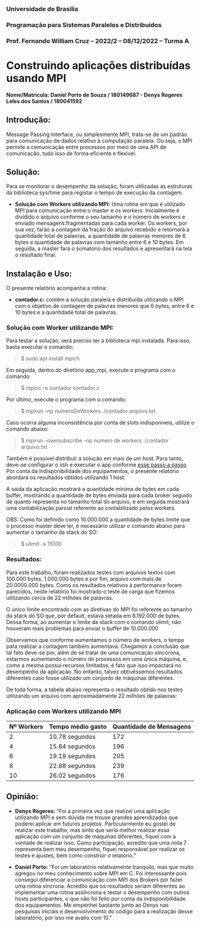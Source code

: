 ### Universidade de Brasília

### Programação para Sistemas Paralelos e Distribuídos

### Prof. Fernando William Cruz – 2022/2 – 08/12/2022 – Turma A

# Construindo aplicações distribuídas usando MPI

**Nome/Matrícula: Daniel Porto de Souza / 180149687 -  Denys Rogeres Leles dos Santos / 180041592**

## Introdução:
Message Passing Interface, ou simplesmente MPI, trata-se de um padrão para comunicação de dados relativo à computação paralela. Ou seja, o MPI permite a comunicação entre processos por meio de uma API de comunicação, tudo isso de forma eficiente e flexível.

## Solução:
Para se monitorar o desempenho da solução, foram utilizadas as estruturas da biblioteca sys/time para registar o tempo de execução da contagem.

- **Solução com Workers utilizando MPI:** Uma rotina em que é utilizado MPI para comunicação entre o master e os workers. Inicialmente é dividido o arquivo conforme o seu tamanho e o número de workers e enviado mensagens fragmentadas para cada worker. Os workers, por sua vez, farão a contagem da fração do arquivo recebido e retornará a quantidade total de palavras, a quantidade de palavras menores de 6 bytes e quantidade de palavras com tamanho entre 6 e 10 bytes. Em seguida, a master fará o somatório dos resultados e apresentará na tela o resultado final.

## Instalação e Uso:
O presente relatório acompanha a rotina:
- **contador.c:** contém a solução paralela e distribuída utilizando o MPI com o objetivo de contagem de palavras menores que 6 bytes, entre 6 e 10 bytes e a quantidade total de palavras.

### Solução com Worker utilizando MPI:
Para testar a solução, será preciso ter a biblioteca mpi instalada. Para isso, basta executar o comando:
>$ sudo apt install mpich
 	
Em seguida, dentro do diretório app_mpi, execute o programa com o comando:
>$ mpicc -o contador contador.c
 	
Por último, execute o programa com o comando:
>$ mpirun -np numeroDeWorkers ./contador arquivo.txt
	
Caso ocorra alguma inconsistência por conta de slots indisponíveis, utilize o comando abaixo:
>$ mpirun -oversubscribe -np numero de workers ./contador arquivo.txt

Também é possível distribuir a solução em mais de um host. Para tanto, deve-se configurar o ssh e executar o app conforme [esse passo a passo](https://mpitutorial.com/tutorials/running-an-mpi-cluster-within-a-lan/). Por conta da indisponibilidade dos equipamentos, o presente relatório abordará os resultados obtidos utilizando 1 host.
	
A saída da aplicação mostrará a quantidade mínima de bytes em cada buffer, mostrando a quantidade de bytes enviada para cada broker seguido de quanto representa no tamanho total do arquivo, e em seguida mostrará uma contabilização parcial referente ao contabilizado pelos workers.

OBS: Como foi definido como 10.000.000 a quantidade de bytes limite que o processo master deve ler, é necessário utilizar o comando abaixo para aumentar o tamanho da stack do SO:

>$ ulimit -s 11000
### Resultados:

Para este trabalho, foram realizados testes com arquivos textos com 100.000 bytes, 1.000.000 bytes e por fim, arquivo com mais de 20.0000.000 bytes. Como os resultados relativos à performance foram parecidos, neste relatório foi mostrado o teste de carga que fizemos utilizando cerca de 22 milhões de palavras.

O único limite encontrado com as diretivas do MPI foi referente ao tamanho da stack do SO que, por default, estava setada em 8.192.000 de bytes. Dessa forma, ao aumentar o limite da stack com o comando ulimit, não houveram mais problemas para enviar o buffer de 10.000.000

Observamos que conforme aumentamos o número de workers, o tempo para realizar a contagem também aumentava. Chegamos a conclusão que tal fato deve-se por, além de se tratar de uma comunicação sincorona, estarmos aumentando o número de processos em uma única máquina, e, como a mesma possui recursos limitados, é fato que isso impactará no desempenho da aplicação. No entanto, talvez obtivéssemos resultados diferentes caso fosse utilizado um conjunto de máquinas diferentes.

De toda forma, a tabela abaixo representa o resultado obtido nos testes utilizando um arquivo com aproximadamente 22 milhões de palavras:


### Aplicação com Workers utilizando MPI

Nº Workers|Tempo médio gasto|Quantidade de Mensagens
-|-|-
2|10.78 segundos|172
4|15.84 segundos|196
6|19.19 segundos|205
8|22.88 segundos|239
10|26.02 segundos|176

## Opinião:

- **Denys Rógeres:** “Foi a primeira vez que realizei uma aplicação utilizando MPI e sem dúvida me trouxe grandes aprendizados que poderei aplicar em futuros projetos. Particularmente eu gostei de realizar este trabalho, mas sinto que seria melhor realizar essa aplicação com um conjunto de máquinas diferentes, fiquei com a vontade de realizar isso. Como participação, acredito que uma nota 7 representa bem meu desempenho, fiquei responsável por realizar os testes e ajustes, bem como construir o relatório.”

- **Daniel Porto:** “Foi um laboratório relativamente tranquilo, mas que muito agregou no meu conhecimento sobre MPI em C. Foi interessante pois consegui diferenciar a comunicação com MPI dos Brokers por fazer uma rotina síncrona. Acredito que os resultados seriam diferentes ao implementar uma rotina assíncrona e testar o desempenho com outros hosts participantes, o que não foi feito por conta da indisponibilidade dos equipamentos. Me empenhei bastante junto ao Denys nas pesquisas iniciais e desenvolvimento do código para a realização desse laboratório, por isso me avalio com 10.”
